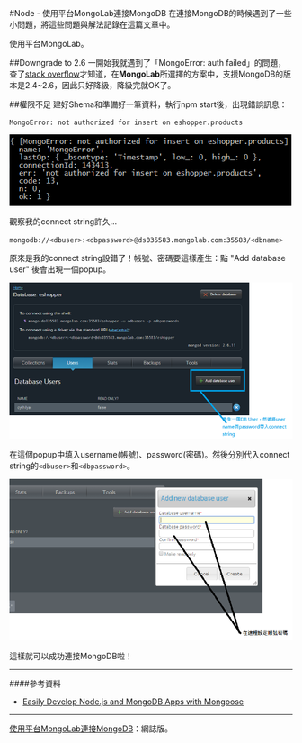 #Node - 使用平台MongoLab連接MongoDB
在連接MongoDB的時候遇到了一些小問題，將這些問題與解法記錄在這篇文章中。  

使用平台MongoLab。

<!-- more -->

##Downgrade to 2.6
一開始我就遇到了「MongoError: auth failed」的問題，查了[stack overflow](http://stackoverflow.com/questions/30924859/unable-to-connect-to-mongolab-getting-mongoerror-auth-failed)才知道，在**MongoLab**所選擇的方案中，支援MongoDB的版本是2.4~2.6，因此只好降級，降級完就OK了。

##權限不足
建好Shema和準備好一筆資料，執行npm start後，出現錯誤訊息：  

	MongoError: not authorized for insert on eshopper.products

![Node - 連接MongoDB](images/mongo_error_not_authorized_for_insert_on_eshopper_products.png)  

觀察我的connect string許久...

`mongodb://<dbuser>:<dbpassword>@ds035583.mongolab.com:35583/<dbname>`

原來是我的connect string設錯了！帳號、密碼要這樣產生：點 "Add database user" 後會出現一個popup。　　

![Node - 連接MongoDB](images/201509041504.png)　　

在這個popup中填入username(帳號)、password(密碼)。然後分別代入connect string的`<dbuser>`和`<dbpassword>`。

![Node - 連接MongoDB](images/201509041507.png)

這樣就可以成功連接MongoDB啦！

---
####參考資料
- [Easily Develop Node.js and MongoDB Apps with Mongoose](https://scotch.io/tutorials/using-mongoosejs-in-node-js-and-mongodb-applications)

---
[使用平台MongoLab連接MongoDB](http://cythilya.blogspot.tw/2015/09/node-mongodb-mongolab.html)：網誌版。